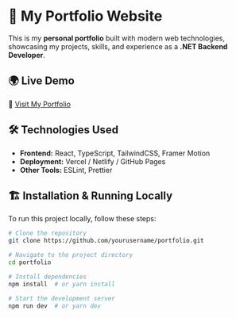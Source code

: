 # 🚀 My Portfolio Website

This is my **personal portfolio** built with modern web technologies, showcasing my projects, skills, and experience as a **.NET Backend Developer**.

## 🌍 Live Demo

🔗 [Visit My Portfolio](https://your-portfolio-link.com)  

## 🛠 Technologies Used

- **Frontend:** React, TypeScript, TailwindCSS, Framer Motion  
- **Deployment:** Vercel / Netlify / GitHub Pages  
- **Other Tools:** ESLint, Prettier  

## 🏗 Installation & Running Locally

To run this project locally, follow these steps:

```bash
# Clone the repository
git clone https://github.com/yourusername/portfolio.git

# Navigate to the project directory
cd portfolio

# Install dependencies
npm install  # or yarn install

# Start the development server
npm run dev  # or yarn dev
